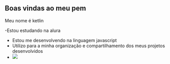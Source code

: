 ## Boas vindas ao meu pem

Meu nome é ketlin 

-Estou estudando na alura 
- Estou me desenvolvendo na linguagem javascript
- Utilizo para a minha organização e compartilhamento dos meus projetos desenvolvidos
- 
  ![](https://media.tenor.com/nxD7hw456DkAAAAi/bunny-cute.gif)
